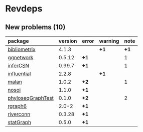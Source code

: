# Revdeps

## New problems (10)

|package           |version |error  |warning |note   |
|:-----------------|:-------|:------|:-------|:------|
|[bibliometrix](problems.md#bibliometrix)|4.1.3   |       |__+1__  |__+1__ |
|[ggnetwork](problems.md#ggnetwork)|0.5.12  |__+1__ |        |1      |
|[inferCSN](problems.md#infercsn)|0.99.7  |__+1__ |        |1      |
|[influential](problems.md#influential)|2.2.8   |       |__+1__  |       |
|[malan](problems.md#malan)|1.0.2   |__+2__ |        |1      |
|[nosoi](problems.md#nosoi)|1.1.0   |__+1__ |        |       |
|[phyloseqGraphTest](problems.md#phyloseqgraphtest)|0.1.0   |__+2__ |        |2      |
|[rgraph6](problems.md#rgraph6)|2.0-2   |__+1__ |        |       |
|[riverconn](problems.md#riverconn)|0.3.28  |__+1__ |        |       |
|[statGraph](problems.md#statgraph)|0.5.0   |__+1__ |        |       |

